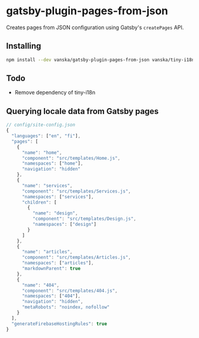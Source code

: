 # gatsby-plugin-pages-from-json

Creates pages from JSON configuration using Gatsby's `createPages` API.

## Installing

```bash
npm install --dev vanska/gatsby-plugin-pages-from-json vanska/tiny-i18n
```

## Todo

- Remove dependency of tiny-i18n

## Querying locale data from Gatsby pages

```js
// config/site-config.json
{
  "languages": ["en", "fi"],
  "pages": [
    {
      "name": "home",
      "component": "src/templates/Home.js",
      "namespaces": ["home"],
      "navigation": "hidden"
    },
    {
      "name": "services",
      "component": "src/templates/Services.js",
      "namespaces": ["services"],
      "children": [
        {
          "name": "design",
          "component": "src/templates/Design.js",
          "namespaces": ["design"]
        }
      ]
    },
    {
      "name": "articles",
      "component": "src/templates/Articles.js",
      "namespaces": ["articles"],
      "markdownParent": true
    },
    {
      "name": "404",
      "component": "src/templates/404.js",
      "namespaces": ["404"],
      "navigation": "hidden",
      "metaRobots": "noindex, nofollow"
    }
  ],
  "generateFirebaseHostingRules": true
}
```
